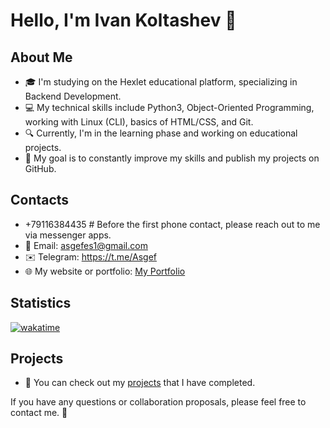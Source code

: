 # Hello, I'm Ivan Koltashev 👋

## About Me
- 🎓 I'm studying on the Hexlet educational platform, specializing in Backend Development.
- 💻 My technical skills include Python3, Object-Oriented Programming, working with Linux (CLI), basics of HTML/CSS, and Git.
- 🔍 Currently, I'm in the learning phase and working on educational projects.
- 🌱 My goal is to constantly improve my skills and publish my projects on GitHub.

## Contacts
- +79116384435  \#  Before the first phone contact, please reach out to me via messenger apps.
- 📧 Email: asgefes1@gmail.com
- ✉️ Telegram: https://t.me/Asgef
- 🌐 My website or portfolio: [My Portfolio](https://asgef.github.io)

## Statistics
[![wakatime](https://wakatime.com/badge/user/018c4031-c37e-4bef-9e6c-859fe4594dc2.svg)](https://wakatime.com/@018c4031-c37e-4bef-9e6c-859fe4594dc2)

## Projects
- 🚀 You can check out my [projects](url) that I have completed.

If you have any questions or collaboration proposals, please feel free to contact me. 🚀

<!--
**Asgef/Asgef** is a ✨ _special_ ✨ repository because its `README.md` (this file) appears on your GitHub profile.

Here are some ideas to get you started:

- 🔭 I’m currently working on ...
- 🌱 I’m currently learning ...
- 👯 I’m looking to collaborate on ...
- 🤔 I’m looking for help with ...
- 💬 Ask me about ...
- 📫 How to reach me: ...
- 😄 Pronouns: ...
- ⚡ Fun fact: ...
-->
